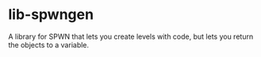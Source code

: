 # lib-spwngen
A library for SPWN that lets you create levels with code, but lets you return the objects to a variable.
